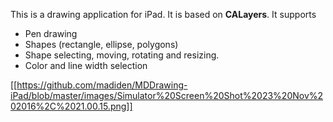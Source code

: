 This is a drawing application for iPad. It is based on **CALayers**. It supports
 * Pen drawing
 * Shapes (rectangle, ellipse, polygons)
 * Shape selecting, moving, rotating and resizing.
 * Color and line width selection

[[https://github.com/madiden/MDDrawing-iPad/blob/master/images/Simulator%20Screen%20Shot%2023%20Nov%202016%2C%2021.00.15.png]]
